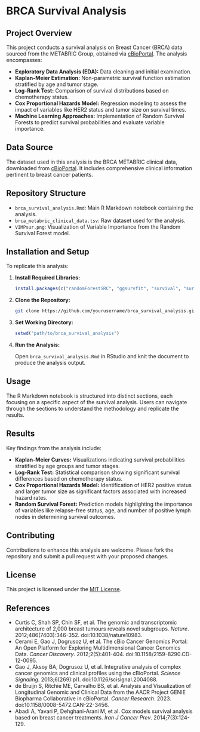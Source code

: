 # BRCA Survival Analysis

## Project Overview

This project conducts a survival analysis on Breast Cancer (BRCA) data sourced from the METABRIC Group, obtained via [cBioPortal](https://www.cbioportal.org/). The analysis encompasses:

- **Exploratory Data Analysis (EDA):** Data cleaning and initial examination.
- **Kaplan-Meier Estimation:** Non-parametric survival function estimation stratified by age and tumor stage.
- **Log-Rank Test:** Comparison of survival distributions based on chemotherapy status.
- **Cox Proportional Hazards Model:** Regression modeling to assess the impact of variables like HER2 status and tumor size on survival times.
- **Machine Learning Approaches:** Implementation of Random Survival Forests to predict survival probabilities and evaluate variable importance.

## Data Source

The dataset used in this analysis is the BRCA METABRIC clinical data, downloaded from [cBioPortal](https://www.cbioportal.org/). It includes comprehensive clinical information pertinent to breast cancer patients.

## Repository Structure

- `brca_survival_analysis.Rmd`: Main R Markdown notebook containing the analysis.
- `brca_metabric_clinical_data.tsv`: Raw dataset used for the analysis.
- `VIMPsur.png`: Visualization of Variable Importance from the Random Survival Forest model.

## Installation and Setup

To replicate this analysis:

1. **Install Required Libraries:**

   ```r
   install.packages(c("randomForestSRC", "ggsurvfit", "survival", "survminer", "data.table", "mltools", "skimr", "knitr", "dplyr", "tidyverse", "readr", "ggplot2", "tibble"))
   ```

2. **Clone the Repository:**

   ```bash
   git clone https://github.com/yourusername/brca_survival_analysis.git
   ```

3. **Set Working Directory:**

   ```r
   setwd("path/to/brca_survival_analysis")
   ```

4. **Run the Analysis:**

   Open `brca_survival_analysis.Rmd` in RStudio and knit the document to produce the analysis output.

## Usage

The R Markdown notebook is structured into distinct sections, each focusing on a specific aspect of the survival analysis. Users can navigate through the sections to understand the methodology and replicate the results.

## Results

Key findings from the analysis include:

- **Kaplan-Meier Curves:** Visualizations indicating survival probabilities stratified by age groups and tumor stages.
- **Log-Rank Test:** Statistical comparison showing significant survival differences based on chemotherapy status.
- **Cox Proportional Hazards Model:** Identification of HER2 positive status and larger tumor size as significant factors associated with increased hazard rates.
- **Random Survival Forest:** Prediction models highlighting the importance of variables like relapse-free status, age, and number of positive lymph nodes in determining survival outcomes.

## Contributing

Contributions to enhance this analysis are welcome. Please fork the repository and submit a pull request with your proposed changes.

## License

This project is licensed under the [MIT License](LICENSE).

## References

- Curtis C, Shah SP, Chin SF, et al. The genomic and transcriptomic architecture of 2,000 breast tumours reveals novel subgroups. *Nature*. 2012;486(7403):346-352. doi:10.1038/nature10983.
- Cerami E, Gao J, Dogrusoz U, et al. The cBio Cancer Genomics Portal: An Open Platform for Exploring Multidimensional Cancer Genomics Data. *Cancer Discovery*. 2012;2(5):401-404. doi:10.1158/2159-8290.CD-12-0095.
- Gao J, Aksoy BA, Dogrusoz U, et al. Integrative analysis of complex cancer genomics and clinical profiles using the cBioPortal. *Science Signaling*. 2013;6(269):pl1. doi:10.1126/scisignal.2004088.
- de Bruijn S, Ritchie ME, Carvalho BS, et al. Analysis and Visualization of Longitudinal Genomic and Clinical Data from the AACR Project GENIE Biopharma Collaborative in cBioPortal. *Cancer Research*. 2023. doi:10.1158/0008-5472.CAN-22-3456.
- Abadi A, Yavari P, Dehghani-Arani M, et al. Cox models survival analysis based on breast cancer treatments. *Iran J Cancer Prev*. 2014;7(3):124-129.

